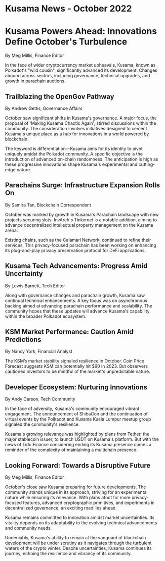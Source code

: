 # Kusama News - October 2022

# Kusama Powers Ahead: Innovations Define October's Turbulence

By Meg Millis, Finance Editor

In the face of wider cryptocurrency market upheavals, Kusama, known as Polkadot's "wild cousin", significantly advanced its development. Changes abound across sectors, including governance, technical upgrades, and growth in parachain auctions.

## Trailblazing the OpenGov Pathway

By Andrew Gettis, Governance Affairs

October saw significant shifts in Kusama's governance. A major focus, the proposal of 'Making Kusama Chaotic Again', stirred discussions within the community. The consideration involves initiatives designed to cement Kusama's unique place as a hub for innovations in a world powered by blockchain.

The keyword is differentiation—Kusama aims for its identity to pivot uniquely amidst the Polkadot community. A specific objective is the introduction of advanced on-chain randomness. The anticipation is high as these progressive innovations shape Kusama's experimental and cutting-edge nature.

## Parachains Surge: Infrastructure Expansion Rolls On

By Samira Tan, Blockchain Correspondent

October was marked by growth in Kusama's Parachain landscape with new projects securing slots. InvArch's Tinkernet is a notable addition, aiming to advance decentralized intellectual property management on the Kusama arena.

Existing chains, such as the Calamari Network, continued to refine their services. This privacy-focused parachain has been working on enhancing its plug-and-play privacy preservation protocol for DeFi applications.

## Kusama Tech Advancements: Progress Amid Uncertainty

By Lewis Barnett, Tech Editor

Along with governance changes and parachain growth, Kusama saw continual technical enhancements. A key focus was on asynchronous backing aimed at advancing parachain performance and scalability. The community hopes that these updates will advance Kusama's capability within the broader Polkadot ecosystem.

## KSM Market Performance: Caution Amid Predictions

By Nancy York, Financial Analyst

The KSM’s market stability signaled resilience in October. Coin Price Forecast suggests KSM can potentially hit $90 in 2023. But observers cautioned investors to be mindful of the market's unpredictable nature.

## Developer Ecosystem: Nurturing Innovations

By Andy Carson, Tech Community

In the face of adversity, Kusama's community encouraged vibrant engagement. The announcement of ShibaCon and the continuation of virtual events by the Polkadot and Kusama Kuala Lumpur meetup group signaled the community's resilience.

Kusama's growing relevance was highlighted by plans from Tether, the major stablecoin issuer, to launch USDT on Kusama's platform. But with the news of Lido Finance considering ending its Kusama presence comes a reminder of the complexity of maintaining a multichain presence.

## Looking Forward: Towards a Disruptive Future

By Meg Millis, Finance Editor

October's close saw Kusama preparing for future developments. The community stands unique in its approach, striving for an experimental nature while ensuring its relevance. With plans afoot for more privacy-focused features, advanced cryptographic primitives, and experiments in decentralized governance, an exciting road lies ahead. 

Kusama remains committed to innovation amidst market uncertainties. Its vitality depends on its adaptability to the evolving technical advancements and community needs. 

Undeniably, Kusama's ability to remain at the vanguard of blockchain development will be under scrutiny as it navigates through the turbulent waters of the crypto winter. Despite uncertainties, Kusama continues its journey, echoing the resilience and vibrancy of its community.